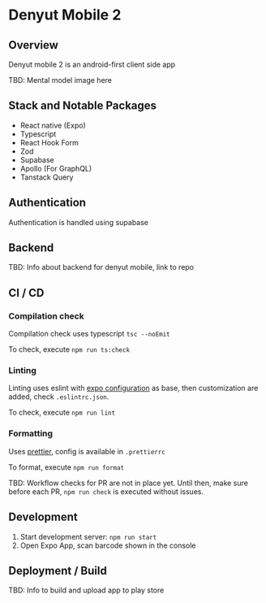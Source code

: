 # Denyut Mobile 2

## Overview

Denyut mobile 2 is an android-first client side app

TBD: Mental model image here

## Stack and Notable Packages

- React native (Expo)
- Typescript
- React Hook Form
- Zod
- Supabase
- Apollo (For GraphQL)
- Tanstack Query

## Authentication

Authentication is handled using supabase

## Backend

TBD: Info about backend for denyut mobile, link to repo

## CI / CD

### Compilation check

Compilation check uses typescript `tsc --noEmit`

To check, execute `npm run ts:check`

### Linting

Linting uses eslint with [expo configuration](https://github.com/expo/expo/tree/main/packages/eslint-config-universe#customizing-prettier) as base, then customization are added, check `.eslintrc.json`.

To check, execute `npm run lint`

### Formatting

Uses [prettier](https://prettier.io/), config is available in `.prettierrc`

To format, execute `npm run format`

TBD: Workflow checks for PR are not in place yet. Until then, make sure before each PR, `npm run check` is executed without issues.

## Development

1. Start development server: `npm run start`
2. Open Expo App, scan barcode shown in the console

## Deployment / Build

TBD: Info to build and upload app to play store
